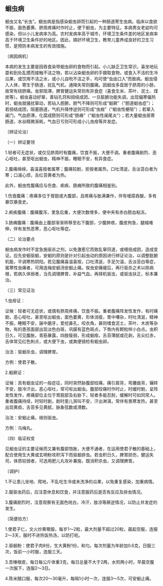## 蛔虫病

蛔虫又名“长虫”。蝈虫病是指感染蛔虫卵而引起的一种肠道寄生虫病。临床以食欲不振，面色萎黄、脐周疼痛时作时止，便下蛔虫，为主要特征。本病男女老幼均可感染，但以小儿发病率为高。农村发病率高于城市，环境卫生条件差的地区发病率高于环境卫生条件好的地区。因此，搞好环境卫生，教育儿童养成良好的卫生习惯，是预防本病发生的有效措施。

〔病因病机〕

本病的发生主要是因吞食染带蛔虫卵的食物而引起。小儿缺乏卫生常识，喜坐地玩耍和到处乱摸而接触不洁之物，若以沾染蛔虫卵的手摄取食物，或食入不洁的生冷瓜果，或饮用不洁之水，或小儿自吮不洁之手，均可使“虫由口入”而致病。蛔虫侵入人体，寄生于肠道，扰乱气机，通降失常则腹痛。因蛔虫多盘居于脐周的小肠，故常有绕脐痛。虫邪阻滞，脾胃健运失常则有异食症（喜食生米、茶叶、泥土、煤炭等）。蛔虫喜动好窜，善钻孔窍和扭结成团，一旦脏腑功能失调，出现偏寒偏热时，蛔虫就骚扰窜动，若钻入胆腑，胆气不降则可形成“蛔厥”（“胆道蛔虫症”）；若扭结成团，阻塞肠道，气机升降悖逆则可形成“虫瘕”（“蛔虫性梗阻”）；若窜入阑门，气血瘀滞，化腐成脓则可形成“肠痈”（“蛔虫性阑尾炎”）；若大量蛔虫居寄肠道，水谷精微渐耗，气血日亏则可形成小儿虫疳等并发症。

〔辨证论治〕

（一）辨证要领

1.轻者可无症状，或仅见脐周时有腹痛，饮食不振，大便不调。重者腹痛剧烈、恶心呕吐，甚至呕出蛔虫，精神不振，睡眠不安，有异食症。

2.腹痛绵绵，喜温喜按者属寒；腹痛较剧，拒按者属热，口吐清涎，舌淡苔白者为寒；口渴心烦，舌红苔黄者为热。

此外，蛔虫性腹痛应与伤食、痢疾、肠痈所致的腹痛相鉴别。

1.伤食腹痛：疼痛多位于胃脘或大腹部，且疼痛与胀满兼作，伴有嗳腐吞酸，多有暴饮暴食史。

2.痢疾腹痛：腹痛腹泻，里急后重，大便次数增多，便中夹有赤白脓血粘冻。

3.肠痈腹痛：腹痛由上腹部渐渐转移至右下腹部，少腹肿痞，腹皮拘急，腿缩难伸，伴有发热恶寒，恶心呕吐等症。

（二）论治要点

蛔虫病发作时不宜急施驱杀之剂，以免激惹它而致乱窜窍道，或缠扭成团，造成变证。应先安蛔驱蛔，安蛔的原则是针对引起虫动的原因进行辨证论治，以调整脏腑机能，平调寒热阴阳。若见腹痛喜温喜按，口吐清涎，手足欠温，舌淡苔白等症，属寒性虫痛者，可用连梅安蛔汤安蛔止痛。俟虫安痛缓后，再行驱杀之术以除病根，若病久体弱者，当先调理脾胃，补益气血，再择机驱虫，或驱虫扶正，标本兼治。

（三）常见证治

1.虫疳证：

证候：轻者可无症状，或偶有脐周疼痛，饮食不振。重者腹痛阵发性发作，有时痛剧，恶心呕吐，甚至呕出蛔虫，面色萎黄，形体消瘦，胃中嘈杂，时吐清涎，精神不振，睡眠不安，寐中磨牙，爱挖鼻孔，咬衣角，甚则嗜食泥土，茶叶、木炭等杂物，有的患孩面部出现淡色白斑，巩膜有蓝色斑点，下唇内有颗粒样小白点。虫积日久，可见腹胀，青筋暴露，四肢瘦弱，形成蛔疳。舌苔薄腻或花剥，舌尖红赤，舌体常见红色刺点，或大便下虫，或粪便镜检有蛔虫卵。

治法：驱蛔杀虫，调理脾胃。

方例：使君子散。

2.蛔厥证：

证候：具有蛔虫证的一般症征，同时突然胁腹部绞痛，痛引肩背，弯腰曲背，辗转不安，肢冷汗出，恶心呕吐，常可呕出蛔虫。腹部绞痛时作时止，时缓时剧，呈阵发性发作，疼痛部位主位于胃脘部及右胁下，轻者多能忍耐，缓解时可如同常人。重者腹痛持续，时轻时剧，剧时患儿哭叫不安，汗出淋漓，常伴有畏寒发热，甚至出现黄疸，舌苔多见黄腻，脉象弦数或滑数。

治法：安蛔止痛，继则驱虫。

方例：乌梅丸。

（四）临证权变

见蛔虫证的主要证候而又兼有腹部饱胀，大便不通者，在运用使君子散的基础上，配合使用生大黄或玄明粉攻积泻下而驱蛔排虫。若虫积日久，脾胃损伤，健运失司，体质较弱者，可选用肥儿丸攻补兼施，既消积杀虫，又调理脾胃。

〔调护〕

1.不让患儿坐地、爬地，不乱吃生冷或未洗净的瓜果，以免重复感染，加重病情。

2.服驱虫药后，应注意休息和饮食，并注意服药后是否有反应及排虫情况。

3.腹痛剧烈时，注意观察有无面色㿠白，冷汗，肢凉等厥逆情况，以防止并发症的发生。

〔简便验方〕

1.使君子仁，文火炒黄嚼服，每岁1〜2粒，最大剂量不超过20粒，晨起空服，连服2〜3天，服时不进热饭热汤，以防打呃。

2.驱蛔粉：使君子肉8份，生大黄粉1份，和匀。每次剂量为年龄加0.6克，日服三次，饭前一小时服，连服三天。

3.苦楝根皮，每日每公斤体重3克，每日总量不大于2两，水煎两小时，早晨空腹一次服下，连服2〜3日。

4.陈米醋口服，每次20〜30毫升，每隔1小时一次，连服3〜5次，可安蛔止痛。